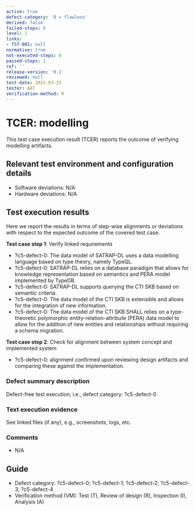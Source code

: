 ```yaml
---
active: true
defect-category: '0 = flawless'
derived: false
failed-steps: 0
level: 1
links:
- TST-001: null
normative: true
not-executed-steps: 0
passed-steps: 2
ref: ''
release-version: '0.1'
reviewed: null
test-date: 2025-03-25
tester: AAT
verification-method: R
---
```


# TCER: modelling

This test case execution result (TCER) reports the outcome of verifying modelling artifacts.

## Relevant test environment and configuration details

- Software deviations: N/A
- Hardware deviations: N/A

## Test execution results

Here we report the results in terms of step-wise alignments or deviations with respect to the expected outcome of the covered test case.

**Test case step 1**: Verify linked requirements

- ?c5-defect-0: The data model of SATRAP-DL uses a data modelling language based on type theory, namely TypeQL. 
- ?c5-defect-0: SATRAP-DL relies on a database paradigm that allows for knowledge representation based on semantics and PERA model implemented by TypeDB.
- ?c5-defect-0: SATRAP-DL supports querying the CTI SKB based on semantic criteria.
- ?c5-defect-0: The data model of the CTI SKB is extensible and allows for the integration of new information.
- ?c5-defect-0: The data model of the CTI SKB SHALL relies on a type-theoretic polymorphic entity-relation-attribute (PERA) data model to allow for the addition of new entities and relationships without requiring a schema migration.

**Test case step 2**: Check for alignment between system concept and implemented system

- ?c5-defect-0: alignment confirmed upon reviewing design artifacts and comparing these against the implementation.

### Defect summary description

Defect-free test execution, i.e., defect category: ?c5-defect-0 

### Text execution evidence

See linked files (if any), e.g., screenshots, logs, etc.

### Comments

- N/A

## Guide

- Defect category: ?c5-defect-0; ?c5-defect-1; ?c5-defect-2; ?c5-defect-3; ?c5-defect-4
- Verification method (VM): Test (T), Review of design (R), Inspection (I), Analysis (A)